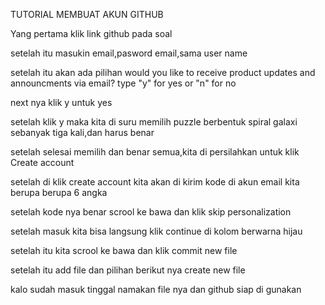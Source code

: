 TUTORIAL MEMBUAT AKUN GITHUB

Yang pertama klik link github pada soal

setelah itu masukin email,pasword email,sama user name

setelah itu akan ada pilihan would you like to receive product updates and announcments via email? type "y" for yes or "n" for no

next nya klik y untuk yes

setelah klik y maka kita di suru memilih puzzle berbentuk spiral galaxi sebanyak tiga kali,dan harus benar

setelah selesai memilih dan benar semua,kita di persilahkan untuk klik Create account

setelah di klik create account kita akan di kirim kode di akun email kita berupa berupa 6 angka

setelah kode nya benar scrool ke bawa dan klik skip personalization

setelah masuk kita bisa langsung klik continue di kolom berwarna hijau

setelah itu kita scrool ke bawa dan klik commit new file

setelah itu add file dan pilihan berikut nya create new file

kalo sudah masuk tinggal namakan file nya dan github siap di gunakan
